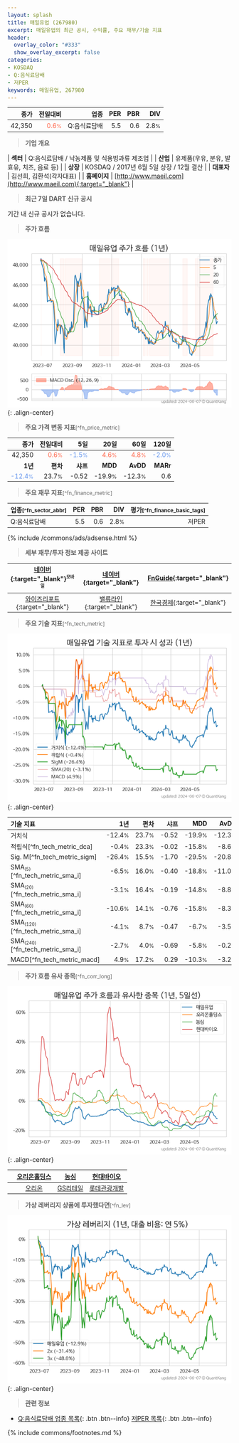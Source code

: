 ```yaml
---
layout: splash
title: 매일유업 (267980)
excerpt: 매일유업의 최근 공시, 수익률, 주요 재무/기술 지표
header:
  overlay_color: "#333"
  show_overlay_excerpt: false
categories:
- KOSDAQ
- Q:음식료담배
- 저PER
keywords: 매일유업, 267980
---
```


| **종가** | **전일대비** | **업종** | **PER** | **PBR** | **DIV** |
| -------: | -----------: | -------: | ------: | ------: | ------: |
| 42,350 | <span style="color: tomato">0.6<small>%</small></span> | Q:음식료담배 | 5.5 | 0.6 | 2.8<small>%</small> |

<!-- more -->


> **기업 개요**<a id="company"></a>

| <span style="white-space:nowrap;">**섹터**</span> | Q:음식료담배 / 낙농제품 및 식용빙과류 제조업 |
| <span style="white-space:nowrap;">**산업**</span> | 유제품(우유, 분유, 발효유, 치즈, 음료 등) |
| <span style="white-space:nowrap;">**상장**</span> | KOSDAQ / 2017년 6월 5일 상장 / 12월 결산 |
| <span style="white-space:nowrap;">**대표자**</span> | 김선희, 김환석(각자대표) |
| <span style="white-space:nowrap;">**홈페이지**</span> | [http://www.maeil.com](http://www.maeil.com){:target="_blank"} |


> **최근 7일 DART 신규 공시**<a id="dart"></a>

기간 내 신규 공시가 없습니다.


> **주가 흐름**<a id="price"></a>

![267980](/stock/images/267980.png){: .align-center}


> **주요 가격 변동 지표**<small>[^fn_price_metric]</small>

| **종가** | **전일대비** | **5일** | **20일** | **60일** | **120일** |
| -------: | -----------: | ------: | -------: | -------: | --------: |
| 42,350 | <span style="color: tomato">0.6<small>%</small></span> | <span style="color: cornflowerblue">-1.5<small>%</small></span> | <span style="color: tomato">4.6<small>%</small></span> | <span style="color: tomato">4.8<small>%</small></span> | <span style="color: cornflowerblue">-2.0<small>%</small></span> |
| **1년** | **편차** | **샤프** | **MDD** | **AvDD** | **MARr** |
| <span style="color: cornflowerblue">-12.4<small>%</small></span> | 23.7<small>%</small> | -0.52 | -19.9<small>%</small> | -12.3<small>%</small> | 0.6 |


> **주요 재무 지표**<small>[^fn_finance_metric]</small>

| **업종**<small>[^fn_sector_abbr]</small> | **PER** | **PBR** | **DIV** | **평가**<small>[^fn_finance_basic_tags]</small> |
| :--------------------------------------- | ------: | ------: | ------: | ----------------------------------------------: |
| Q:음식료담배 | 5.5 | 0.6 | 2.8<small>%</small> | 저PER |



{% include /commons/ads/adsense.html %}

> **세부 재무/투자 정보 제공 사이트**

| [네이버](https://m.stock.naver.com/domestic/stock/267980/finance/summary){:target="_blank"}<sup><small>모바일</small></sup> | [네이버](https://finance.naver.com/item/coinfo.naver?code=267980){:target="_blank"} | [FnGuide](https://comp.fnguide.com/SVO2/ASP/SVD_Invest.asp?gicode=A267980&MenuYn=Y){:target="_blank"} |
| :---: | :---: | :---: |
| [와이즈리포트](https://comp.wisereport.co.kr/company/c1040001.aspx?cmp_cd=267980){:target="_blank"} | [밸류라인](https://www.valueline.co.kr/finance/summary/267980){:target="_blank"} | [한국경제](https://markets.hankyung.com/stock/267980/financial-summary){:target="_blank"} |


> **주요 기술 지표**<small>[^fn_tech_metric]</small>


![267980](/stock/images/267980_tech.png){: .align-center}

| **기술 지표** | **1년** | **편차** | **샤프** | **MDD** | **AvDD** |
| :------------ | ------: | -----------: | -------: | ------: | -------: |
| 거치식 | -12.4<small>%</small> | 23.7<small>%</small> | -0.52 | -19.9<small>%</small> | -12.3<small>%</small> |
| 적립식[^fn_tech_metric_dca] | -0.4<small>%</small> | 23.3<small>%</small> | -0.02 | -15.8<small>%</small> | -8.6<small>%</small> |
| Sig. M[^fn_tech_metric_sigm] | -26.4<small>%</small> | 15.5<small>%</small> | -1.70 | -29.5<small>%</small> | -20.8<small>%</small> |
| SMA<small><sub>(5)</sub></small>[^fn_tech_metric_sma_i] | -6.5<small>%</small> | 16.0<small>%</small> | -0.40 | -18.8<small>%</small> | -11.0<small>%</small> |
| SMA<small><sub>(20)</sub></small>[^fn_tech_metric_sma_i] | -3.1<small>%</small> | 16.4<small>%</small> | -0.19 | -14.8<small>%</small> | -8.8<small>%</small> |
| SMA<small><sub>(60)</sub></small>[^fn_tech_metric_sma_i] | -10.6<small>%</small> | 14.1<small>%</small> | -0.76 | -15.8<small>%</small> | -8.3<small>%</small> |
| SMA<small><sub>(120)</sub></small>[^fn_tech_metric_sma_i] | -4.1<small>%</small> | 8.7<small>%</small> | -0.47 | -6.7<small>%</small> | -3.5<small>%</small> |
| SMA<small><sub>(240)</sub></small>[^fn_tech_metric_sma_i] | -2.7<small>%</small> | 4.0<small>%</small> | -0.69 | -5.8<small>%</small> | -0.2<small>%</small> |
| MACD[^fn_tech_metric_macd] | 4.9<small>%</small> | 17.2<small>%</small> | 0.29 | -10.3<small>%</small> | -3.2<small>%</small> |


> **주가 흐름 유사 종목**<a id="corr"></a><small>[^fn_corr_long]</small>

![267980](/stock/images/267980_corr.png){: .align-center}

|       | [오리온홀딩스](/001800/) | [농심](/004370/) | [현대바이오](/048410/) |
| :---: | :------------------------------------: | :------------------------------------: | :------------------------------------: |
|       | [오리온](/271560/) | [GS리테일](/007070/) | [롯데관광개발](/032350/) |


> **가상 레버리지 상품에 투자했다면**<a id="2x"></a><small>[^fn_lev]</small>

![267980](/stock/images/267980_2x.png){: .align-center}


> **관련 정보**

- [Q:음식료담배 업종 목록](/stats/sector/kosdaq_업종_음식료담배_종목/){: .btn .btn--info} [저PER 목록](/fn/fn_low_per/){: .btn .btn--info}

{% include commons/footnotes.md %}